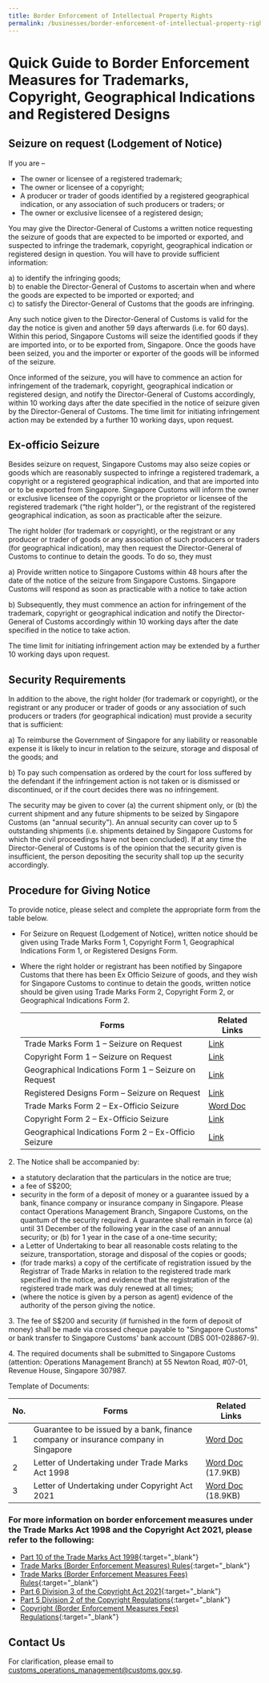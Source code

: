 ```yaml
---
title: Border Enforcement of Intellectual Property Rights
permalink: /businesses/border-enforcement-of-intellectual-property-rights/quick-guide-for-copyright-and-trade-mark-owners-and-licensees/
---
```

# Quick Guide to Border Enforcement Measures for Trademarks, Copyright, Geographical Indications and Registered Designs

## Seizure on request (Lodgement of Notice)

If you are –

* The owner or licensee of a registered trademark;
* The owner or licensee of a copyright;
* A producer or trader of goods identified by a registered geographical indication, or any association of such producers or traders; or 
* The owner or exclusive licensee of a registered design;

You may give the Director-General of Customs  a written notice requesting the seizure of goods that are expected to be imported or exported, and suspected to infringe the trademark, copyright, geographical indication or registered design in question. You will have to provide sufficient information:

a)  to identify the infringing goods;<br>
b)  to enable the Director-General of Customs to ascertain when and where the goods are expected to be imported or exported; and<br>
c)  to satisfy the Director-General of Customs that the goods are infringing.<br>

Any such notice given to the Director-General of Customs is valid for the day the notice is given and another 59 days afterwards (i.e. for 60 days). Within this period, Singapore Customs will seize the identified goods if they are imported into, or to be exported from, Singapore. Once the goods have been seized, you and the importer or exporter of the goods will be informed of the seizure.

Once informed of the seizure, you will have to commence an action for infringement of the trademark, copyright, geographical indication or registered design, and notify the Director-General of Customs accordingly, within 10 working days after the date specified in the notice of seizure given by the Director-General of Customs. The time limit for initiating infringement action may be extended by a further 10 working days, upon request.


## Ex-officio Seizure
  
Besides seizure on request, Singapore Customs may also seize copies or goods which are reasonably suspected to infringe a registered trademark, a copyright or a registered geographical indication, and that are imported into or to be exported from Singapore. Singapore Customs will inform the owner or exclusive licensee of the copyright or the proprietor or licensee of the registered trademark (“the right holder”), or the registrant of the registered geographical indication, as soon as practicable after the seizure. 

The right holder (for trademark or copyright), or the registrant or any producer or trader of goods or any association of such producers or traders (for geographical indication), may then request the Director-General of Customs to continue to detain the  goods. To do so, they must

a)  Provide written notice to Singapore Customs within 48 hours after the date of the notice of the seizure from Singapore Customs. Singapore Customs will respond as soon as practicable with a notice to take action

b)  Subsequently, they must commence an action for infringement of the trademark, copyright or geographical indication and notify the Director-General of Customs accordingly within 10 working days after the date specified in the notice to take action. 

The time limit for initiating infringement action may be extended by a further 10 working days upon request.
  
## Security Requirements 
  
In addition to the above, the right holder (for trademark or copyright), or the registrant or any producer or trader of goods or any association of such producers or traders (for geographical indication) must provide a security that is sufficient:

a)  To reimburse the Government of Singapore for any liability or reasonable expense it is likely to incur in relation to the seizure, storage and disposal of the  goods; and

b)  To pay such compensation as ordered by the court for loss suffered by the defendant if the infringement action is not taken or is dismissed or discontinued, or if the court decides there was no infringement. 

The security may be given to cover (a) the current shipment only, or (b) the current shipment and any future shipments to be seized by Singapore Customs (an "annual security"). An annual security can cover up to 5 outstanding shipments (i.e. shipments detained by Singapore Customs for which the civil proceedings have not been concluded). If at any time the Director-General of Customs is of the opinion that the security given is insufficient, the person depositing the security shall top up the security accordingly.

## Procedure for Giving Notice 
  
To provide notice, please select and complete the appropriate form from the table below.

* For Seizure on Request (Lodgement of Notice), written notice should be given using Trade Marks Form 1, Copyright Form 1, Geographical Indications Form 1, or Registered Designs Form. 
* Where the right holder or registrant has been notified by Singapore Customs that there has been Ex Officio Seizure of goods, and they wish for Singapore Customs to continue to detain the goods, written notice should be given using Trade Marks Form 2, Copyright Form 2, or Geographical Indications Form 2. 


  | Forms | Related Links |
  |---|---|
  | Trade Marks Form 1 – Seizure on Request | [Link](https://go.gov.sg/tmf1nov22) |
  | Copyright Form 1 – Seizure on Request | [Link](https://go.gov.sg/crf12021) |
	|Geographical Indications Form 1 – Seizure on Request|  [Link](https://go.gov.sg/gif1nov22) |
	| Registered Designs Form – Seizure on Request| [Link](https://go.gov.sg/rdfnov22) |
  | Trade Marks Form 2 – Ex-Officio Seizure | [Word Doc](https://go.gov.sg/tmf22022 ) |
  | Copyright Form 2 – Ex-Officio Seizure | [Link](https://go.gov.sg/crf22021) |
	 | Geographical Indications Form 2 – Ex-Officio Seizure | [Link](https://go.gov.sg/gif2nov22) |


 2\. The Notice shall be accompanied by:

  -   a statutory declaration that the particulars in the notice are true;
  -   a fee of S$200;
  -   security in the form of a deposit of money or a guarantee issued by a bank, finance company or insurance company in Singapore. Please contact Operations Management Branch, Singapore Customs, on the quantum of the security required. A guarantee shall remain in force (a) until 31 December of the following year in the case of an annual security; or (b) for 1 year in the case of a one-time security;
  -   a Letter of Undertaking to bear all reasonable costs relating to the seizure, transportation, storage and disposal of the copies or goods;
  -   (for trade marks) a copy of the certificate of registration issued by the Registrar of Trade Marks in relation to the registered trade mark specified in the notice, and evidence that the registration of the registered trade mark was duly renewed at all times;
  -   (where the notice is given by a person as agent) evidence of the authority of the person giving the notice.

 3\. The fee of S$200 and security (if furnished in the form of deposit of money) shall be made via crossed cheque payable to "Singapore Customs" or bank transfer to Singapore Customs' bank account (DBS 001-028867-9).  
  
 4\. The required documents shall be submitted to Singapore Customs (attention: Operations Management Branch) at 55 Newton Road, #07-01, Revenue House, Singapore 307987.  
  
Template of Documents:

| No. | Forms |  Related Links |
|---|---|---|
| 1 |  Guarantee to be issued by a bank, finance company or insurance company in Singapore | [Word Doc](https://go.gov.sg/grtt2022) |
| 2 |  Letter of Undertaking under Trade Marks Act 1998 | [Word Doc](/files/businesses/letter-of-undertaking-under-trade-marks-act.docx) (17.9KB) |
| 3 | Letter of Undertaking under Copyright Act 2021  | [Word Doc](/files/businesses/letter-of-undertaking-under-copyright-act.docx) (18.9KB) |

### For more information on border enforcement measures under the Trade Marks Act 1998 and the Copyright Act 2021, please refer to the following:

  
  -   [Part 10 of the Trade Marks Act 1998](https://sso.agc.gov.sg/Act/TMA1998?ProvIds=pr81-,pr81A-,pr81B-,pr82-,pr83-,pr84-,pr85-,pr85A-,pr85B-,pr86-,pr87-,pr88-,pr89-,pr90-,pr91-,pr92-,pr93-,pr93A-,pr93B-,pr93C-,pr93D-,pr93E-,pr93F-,pr93G-,pr93H-,pr93I-,pr93J-,pr93K-,pr93L-,pr94-,pr95-,pr96-,pr97-,pr98-,pr99-,pr100-){:target="_blank"}
  -   [Trade Marks (Border Enforcement Measures) Rules](https://sso.agc.gov.sg/SL/TMA1998-R2?DocDate=20191112){:target="_blank"}
  -   [Trade Marks (Border Enforcement Measures Fees) Rules](https://sso.agc.gov.sg/SL/TMA1998-S749-2019?DocDate=20191112){:target="_blank"}
  -   [Part 6 Division 3 of the Copyright Act 2021](https://sso.agc.gov.sg/Act/CA2021?ProvIds=pr329-,pr330-,pr331-,pr332-,pr333-,pr334-,pr335-,pr336-,pr337-,pr338-,pr339-,pr340-,pr341-,pr342-,pr343-,pr344-,pr345-,pr346-,pr347-,pr348-,pr349-,pr350-,pr351-,pr352-,pr353-,pr354-,pr355-,pr356-,pr357-,pr358-,pr359-,pr360-,pr361-,pr362-,pr363-,pr364-,pr365-,pr366-,pr367-,pr368-){:target="_blank"}
  -   [Part 5 Division 2 of the Copyright Regulations](https://sso.agc.gov.sg/SL/CA2021-S882-2021?DocDate=20211119&ProvIds=pr82-,pr83-,pr84-,pr85-,pr86-,pr87-,pr88-,pr89-){:target="_blank"}
  -   [Copyright (Border Enforcement Measures Fees) Regulations](https://sso.agc.gov.sg/SL/CA2021-S881-2021?DocDate=20211119){:target="_blank"}

## Contact Us

For clarification, please email to  [customs_operations_management@customs.gov.sg](mailto:customs_operations_management@customs.gov.sg).